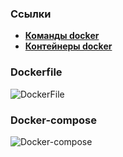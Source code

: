 ### Ссылки
- [**Команды docker**](https://docs.docker.com/engine/reference/commandline/docker/)
- [**Контейнеры docker**](https://hub.docker.com/search?type=image)

### Dockerfile
![DockerFile](_attachments/Dockerfile)

### Docker-compose
![Docker-compose](_attachments/docker-compose.yaml)